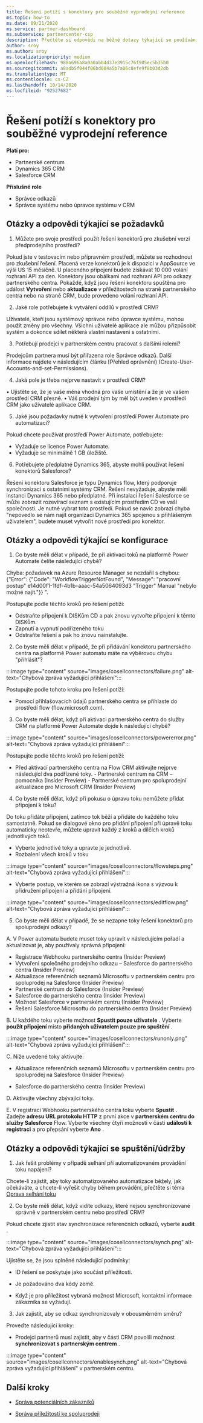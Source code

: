 ```yaml
---
title: Řešení potíží s konektory pro souběžné vyprodejní reference
ms.topic: how-to
ms.date: 09/21/2020
ms.service: partner-dashboard
ms.subservice: partnercenter-csp
description: Přečtěte si odpovědi na běžné dotazy týkající se používání vzájemně prodávaných konektorů. Přečtěte si tyto Nejčastější dotazy týkající se řešení potíží s konektory pro spoluprodej.
author: sroy
ms.author: sroy
ms.localizationpriority: medium
ms.openlocfilehash: 988a696a8a0a0abb4d37e3915c76f905ec5b35b0
ms.sourcegitcommit: a8adb5f044f06bd684a5b7a06c8efe9f8b03d2db
ms.translationtype: MT
ms.contentlocale: cs-CZ
ms.lasthandoff: 10/14/2020
ms.locfileid: "92527682"
---
```

# <a name="troubleshoot-co-sell-referrals-connectors"></a>Řešení potíží s konektory pro souběžné vyprodejní reference

**Platí pro:**

- Partnerské centrum
- Dynamics 365 CRM
- Salesforce CRM

**Příslušné role**

- Správce odkazů
- Správce systému nebo úpravce systému v CRM

 ## <a name="questions-and-answers-about-pre-requisites"></a>Otázky a odpovědi týkající se požadavků

1. Můžete pro svoje prostředí použít řešení konektorů pro zkušební verzi předprodejního prostředí?

Pokud jste v testovacím nebo přípravném prostředí, můžete se rozhodnout pro zkušební řešení. Placená verze konektorů je k dispozici v AppSource ve výši US 15 měsíčně. U placeného připojení budete získávat 10 000 volání rozhraní API za den. Konektory jsou obálkami nad rozhraní API pro odkazy partnerského centra. Pokaždé, když jsou řešení konektoru spuštěna pro událost **Vytvoření** nebo **aktualizace** v příležitostech na straně partnerského centra nebo na straně CRM, bude provedeno volání rozhraní API.

2. Jaké role potřebujete k vytváření oddílů v prostředí CRM?

Uživatelé, kteří jsou systémový správce nebo úpravce systému, mohou použít změny pro všechny. Všichni uživatelé aplikace ale můžou přizpůsobit systém a dokonce sdílet některá vlastní nastavení s ostatními. 

3. Potřebují prodejci v partnerském centru pracovat s dalšími rolemi?
 
Prodejcům partnera musí být přiřazena role Správce odkazů. Další informace najdete v následujícím článku [Přehled oprávnění) (Create-User-Accounts-and-set-Permissions).

4. Jaká pole je třeba nejprve nastavit v prostředí CRM? 

• Ujistěte se, že je vaše měna vhodná pro vaše umístění a že je ve vašem prostředí CRM přesně. • Váš prodejní tým by měl být uveden v prostředí CRM jako uživatelé aplikace CRM.

5. Jaké jsou požadavky nutné k vytvoření prostředí Power Automate pro automatizaci?

Pokud chcete používat prostředí Power Automate, potřebujete:

- Vyžaduje se licence Power Automate.
- Vyžaduje se minimálně 1 GB úložiště.

6.  Potřebujete předplatné Dynamics 365, abyste mohli používat řešení konektorů Salesforce?

Řešení konektoru Salesforce je typu Dynamics flow, který podporuje synchronizaci s ostatními systémy CRM. Řešení nevyžaduje, abyste měli instanci Dynamics 365 nebo předplatné. Při instalaci řešení Salesforce se může zobrazit rozevírací seznam s existujícím prostředím CD ve vaší společnosti. Je nutné vybrat toto prostředí. Pokud se navíc zobrazí chyba "nepovedlo se nám najít organizaci Dynamics 365 spojenou s přihlášeným uživatelem", budete muset vytvořit nové prostředí pro konektor.

## <a name="questions-and-answers-about-configuration"></a>Otázky a odpovědi týkající se konfigurace

1. Co byste měli dělat v případě, že při aktivaci toků na platformě Power Automate čelíte následující chybě?

Chyba: požadavek na Azure Resource Manager se nezdařil s chybou: {"Error": {"Code": "WorkflowTriggerNotFound", "Message": "pracovní postup" e14d00f1-1fdf-4b1b-aaac-54a5064093d3 "Trigger" Manual "nebylo možné najít."}} ". 

Postupujte podle těchto kroků pro řešení potíží:

- Odstraňte připojení k DISKům CD a pak znovu vytvořte připojení k těmto DISKům.
- Zapnutí a vypnutí podřízeného toku 
- Odstraňte řešení a pak ho znovu nainstalujte. 

2.  Co byste měli dělat v případě, že při přidávání konektoru partnerského centra na platformě Power automatu máte na výběrovou chybu "přihlásit"?

:::image type="content" source="images/cosellconnectors/failure.png" alt-text="Chybová zpráva vyžadující přihlášení":::

Postupujte podle tohoto kroku pro řešení potíží:

- Pomocí přihlašovacích údajů partnerského centra se přihlaste do prostředí flow (flow.microsoft.com).


3. Co byste měli dělat, když při aktivaci partnerského centra do služby CRM na platformě Power Automate dojde k následující chybě?
 
:::image type="content" source="images/cosellconnectors/powererror.png" alt-text="Chybová zpráva vyžadující přihlášení":::

Postupujte podle těchto kroků pro řešení potíží:

- Před aktivací partnerského centra na Flow CRM aktivujte nejprve následující dva podřízené toky.
      - Partnerské centrum na CRM – pomocníka (Insider Preview)
      - Partnerské centrum pro spoluprodejní aktualizace pro Microsoft CRM (Insider Preview)

4. Co byste měli dělat, když při pokusu o úpravu toku nemůžete přidat připojení k toku?

Do toku přidáte připojení, zatímco tok běží a přidáte do každého toku samostatně.  Pokud se dialogové okno pro přidání připojení při úpravě toku automaticky neotevře, můžete upravit každý z kroků a dílčích kroků jednotlivých toků.

- Vyberte jednotlivé toky a upravte je jednotlivě.
- Rozbalení všech kroků v toku 

:::image type="content" source="images/cosellconnectors/flowsteps.png" alt-text="Chybová zpráva vyžadující přihlášení":::

- Vyberte postup, ve kterém se zobrazí výstražná ikona s výzvou k přidružení připojení a přidání připojení. 

:::image type="content" source="images/cosellconnectors/editflow.png" alt-text="Chybová zpráva vyžadující přihlášení":::


5. Co byste měli dělat v případě, že se nezapne toky řešení konektorů pro spoluprodejní odkazy?

A. V Power automatu budete muset toky upravit v následujícím pořadí a aktualizovat je, aby používaly správná připojení:

- Registrace Webhooku partnerského centra (Insider Preview)
- Vytvoření společného prodejního odkazu – Salesforce do partnerského centra (Insider Preview)
- Aktualizace referenčních seznamů Microsoftu v partnerském centru pro spoluprodej na Salesforce (Insider Preview)
- Partnerské centrum do Salesforce (Insider Preview)
- Salesforce do partnerského centra (Insider Preview)
- Možnost Salesforce v partnerském centru (Insider Preview)
- Řešení Salesforce Microsoftu do partnerského centra (Insider Preview)

 B. U každého toku vyberte možnost **Spustit pouze uživatele** . Vyberte **použít připojení** místo **přidaných uživatelem pouze pro spuštění** .  

:::image type="content" source="images/cosellconnectors/runonly.png" alt-text="Chybová zpráva vyžadující přihlášení":::


C. Níže uvedené toky aktivujte:

 - Aktualizace referenčních seznamů Microsoftu v partnerském centru pro spoluprodej na Salesforce (Insider Preview)

- Salesforce do partnerského centra (Insider Preview)

    
D. Aktivujte všechny zbývající toky.

E. V registraci Webhooku partnerského centra toku vyberte **Spustit** . Zadejte **adresu URL protokolu HTTP** z první akce v **partnerském centru do služby Salesforce** Flow. Vyberte všechny čtyři možnosti v části **události k registraci** a pro přepsání vyberte **Ano** .

## <a name="questions-and-answers-about-runmaintenance"></a>Otázky a odpovědi týkající se spuštění/údržby

1. Jak řešit problémy v případě selhání při automatizovaném provádění toku napájení?

Chcete-li zajistit, aby toky automatizovaného automatizace běžely, jak očekáváte, a chcete-li vyřešit chyby během provádění, přečtěte si téma [Oprava selhání toku](/power-automate/fix-flow-failures)

2. Co byste měli dělat, když vidíte odkazy, které nejsou synchronizované správně v partnerském centru nebo prostředí CRM?
 
Pokud chcete zjistit stav synchronizace referenčních odkazů, vyberte **audit** . 

:::image type="content" source="images/cosellconnectors/synch.png" alt-text="Chybová zpráva vyžadující přihlášení":::

Ujistěte se, že jsou splněné následující podmínky:

- ID řešení se poskytuje jako součást příležitosti.

- Je požadováno dva kódy země.

- Když je pro příležitost vybraná možnost Microsoft, kontaktní informace zákazníka se vyžadují.

3. Jak zajistit, aby se odkaz synchronizovaly v obousměrném směru?

Proveďte následující kroky:

- Prodejci partnerů musí zajistit, aby v části CRM povolili možnost **synchronizovat s partnerským centrem** .

:::image type="content" source="images/cosellconnectors/enablesynch.png" alt-text="Chybová zpráva vyžadující přihlášení" v partnerském centru.

## <a name="next-steps"></a>Další kroky

- [Správa potenciálních zákazníků](manage-leads.md)
 
- [Správa příležitostí ke spoluprodeji](manage-co-sell-opportunities.md)